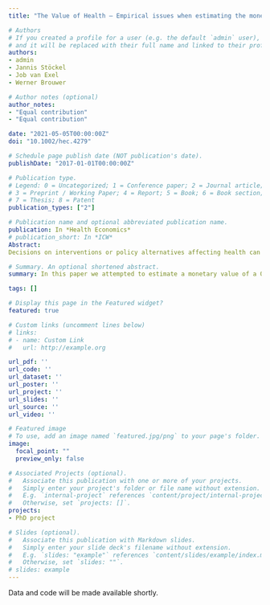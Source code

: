 ```yaml
---
title: "The Value of Health – Empirical issues when estimating the monetary value of a QALY based on well-being data"

# Authors
# If you created a profile for a user (e.g. the default `admin` user), write the username (folder name) here 
# and it will be replaced with their full name and linked to their profile.
authors:
- admin
- Jannis Stöckel
- Job van Exel
- Werner Brouwer

# Author notes (optional)
author_notes:
- "Equal contribution"
- "Equal contribution"

date: "2021-05-05T00:00:00Z"
doi: "10.1002/hec.4279"

# Schedule page publish date (NOT publication's date).
publishDate: "2017-01-01T00:00:00Z"

# Publication type.
# Legend: 0 = Uncategorized; 1 = Conference paper; 2 = Journal article;
# 3 = Preprint / Working Paper; 4 = Report; 5 = Book; 6 = Book section;
# 7 = Thesis; 8 = Patent
publication_types: ["2"]

# Publication name and optional abbreviated publication name.
publication: In *Health Economics*
# publication_short: In *ICW*
Abstract: 
Decisions on interventions or policy alternatives affecting health can be informed by economic evaluations, like cost‐benefit or cost‐utility analyses. In this context, there is a need for valid estimates of the monetary equivalent value of health (gains), which are often expressed in € per quality‐adjusted life years (QALYs). Obtaining such estimates remains methodologically challenging, with a recent addition to the health economists' toolbox, which is based on well‐being data, the well‐being valuation approach. Using general population panel data from Germany, we put this approach to the test by investigating several empirical and conceptual challenges, such as the appropriate functional specification of income utility, the choice of health utility tariffs, or the health state dependence of consumption utility. Depending on specification, the bulk of estimated € per QALY values ranged from €20,000–60,000, with certain specifications leading to more considerable deviations, underlining persistent practical challenges when applying the well‐being valuation methodology to health and QALYs. Based on our findings, we formulate recommendations for future research and applications.

# Summary. An optional shortened abstract.
summary: In this paper we attempted to estimate a monetary value of a QALY for Germany based on data from the SOEP panel using the well-being valuation approach. 

tags: []

# Display this page in the Featured widget?
featured: true

# Custom links (uncomment lines below)
# links:
# - name: Custom Link
#   url: http://example.org

url_pdf: ''
url_code: ''
url_dataset: ''
url_poster: ''
url_project: ''
url_slides: ''
url_source: ''
url_video: ''

# Featured image
# To use, add an image named `featured.jpg/png` to your page's folder. 
image:
  focal_point: ""
  preview_only: false

# Associated Projects (optional).
#   Associate this publication with one or more of your projects.
#   Simply enter your project's folder or file name without extension.
#   E.g. `internal-project` references `content/project/internal-project/index.md`.
#   Otherwise, set `projects: []`.
projects:
- PhD project

# Slides (optional).
#   Associate this publication with Markdown slides.
#   Simply enter your slide deck's filename without extension.
#   E.g. `slides: "example"` references `content/slides/example/index.md`.
#   Otherwise, set `slides: ""`.
# slides: example
---
```


Data and code will be made available shortly.
